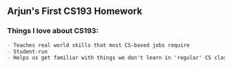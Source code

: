 ## Arjun's First CS193 Homework

### Things I love about CS193:
```markdown
- Teaches real world skills that most CS-based jobs require
- Student-run 
- Helps us get familiar with things we don't learn in 'regular' CS classes
```

